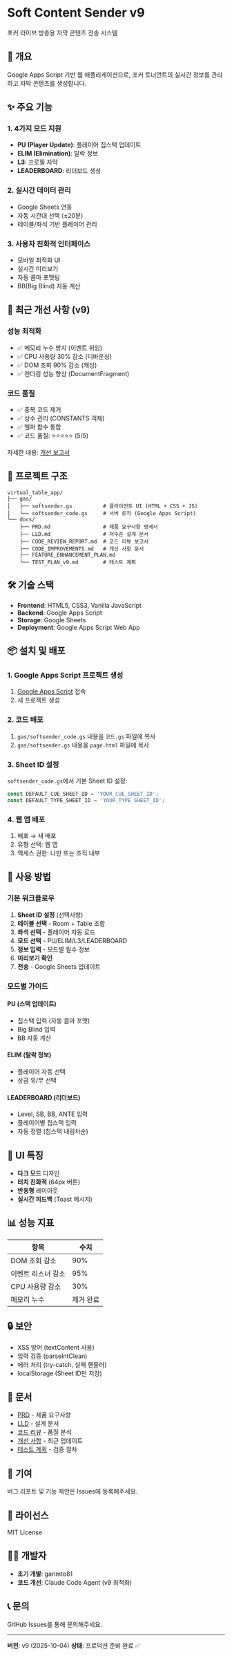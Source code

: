# Soft Content Sender v9

포커 라이브 방송용 자막 콘텐츠 전송 시스템

## 📌 개요

Google Apps Script 기반 웹 애플리케이션으로, 포커 토너먼트의 실시간 정보를 관리하고 자막 콘텐츠를 생성합니다.

## ✨ 주요 기능

### 1. 4가지 모드 지원
- **PU (Player Update)**: 플레이어 칩스택 업데이트
- **ELIM (Elimination)**: 탈락 정보
- **L3**: 프로필 자막
- **LEADERBOARD**: 리더보드 생성

### 2. 실시간 데이터 관리
- Google Sheets 연동
- 자동 시간대 선택 (±20분)
- 테이블/좌석 기반 플레이어 관리

### 3. 사용자 친화적 인터페이스
- 모바일 최적화 UI
- 실시간 미리보기
- 자동 콤마 포맷팅
- BB(Big Blind) 자동 계산

## 🚀 최근 개선 사항 (v9)

### 성능 최적화
- ✅ 메모리 누수 방지 (이벤트 위임)
- ✅ CPU 사용량 30% 감소 (디바운싱)
- ✅ DOM 조회 90% 감소 (캐싱)
- ✅ 렌더링 성능 향상 (DocumentFragment)

### 코드 품질
- ✅ 중복 코드 제거
- ✅ 상수 관리 (CONSTANTS 객체)
- ✅ 헬퍼 함수 통합
- ✅ 코드 품질: ⭐⭐⭐⭐⭐ (5/5)

자세한 내용: [개선 보고서](docs/CODE_IMPROVEMENTS.md)

## 📂 프로젝트 구조

```
virtual_table_app/
├── gas/
│   ├── softsender.gs          # 클라이언트 UI (HTML + CSS + JS)
│   └── softsender_code.gs     # 서버 로직 (Google Apps Script)
└── docs/
    ├── PRD.md                 # 제품 요구사항 명세서
    ├── LLD.md                 # 저수준 설계 문서
    ├── CODE_REVIEW_REPORT.md  # 코드 리뷰 보고서
    ├── CODE_IMPROVEMENTS.md   # 개선 사항 문서
    ├── FEATURE_ENHANCEMENT_PLAN.md
    └── TEST_PLAN_v9.md        # 테스트 계획
```

## 🛠️ 기술 스택

- **Frontend**: HTML5, CSS3, Vanilla JavaScript
- **Backend**: Google Apps Script
- **Storage**: Google Sheets
- **Deployment**: Google Apps Script Web App

## 📦 설치 및 배포

### 1. Google Apps Script 프로젝트 생성
1. [Google Apps Script](https://script.google.com/) 접속
2. 새 프로젝트 생성

### 2. 코드 배포
1. `gas/softsender_code.gs` 내용을 `코드.gs` 파일에 복사
2. `gas/softsender.gs` 내용을 `page.html` 파일에 복사

### 3. Sheet ID 설정
`softsender_code.gs`에서 기본 Sheet ID 설정:
```javascript
const DEFAULT_CUE_SHEET_ID = 'YOUR_CUE_SHEET_ID';
const DEFAULT_TYPE_SHEET_ID = 'YOUR_TYPE_SHEET_ID';
```

### 4. 웹 앱 배포
1. 배포 → 새 배포
2. 유형 선택: 웹 앱
3. 액세스 권한: 나만 또는 조직 내부

## 📖 사용 방법

### 기본 워크플로우
1. **Sheet ID 설정** (선택사항)
2. **테이블 선택** - Room + Table 조합
3. **좌석 선택** - 플레이어 자동 로드
4. **모드 선택** - PU/ELIM/L3/LEADERBOARD
5. **정보 입력** - 모드별 필수 정보
6. **미리보기 확인**
7. **전송** - Google Sheets 업데이트

### 모드별 가이드

#### PU (스택 업데이트)
- 칩스택 입력 (자동 콤마 포맷)
- Big Blind 입력
- BB 자동 계산

#### ELIM (탈락 정보)
- 플레이어 자동 선택
- 상금 유/무 선택

#### LEADERBOARD (리더보드)
- Level, SB, BB, ANTE 입력
- 플레이어별 칩스택 입력
- 자동 정렬 (칩스택 내림차순)

## 🎨 UI 특징

- **다크 모드** 디자인
- **터치 친화적** (64px 버튼)
- **반응형** 레이아웃
- **실시간 피드백** (Toast 메시지)

## 📊 성능 지표

| 항목 | 수치 |
|------|------|
| DOM 조회 감소 | 90% |
| 이벤트 리스너 감소 | 95% |
| CPU 사용량 감소 | 30% |
| 메모리 누수 | 제거 완료 |

## 🔒 보안

- XSS 방어 (textContent 사용)
- 입력 검증 (parseIntClean)
- 에러 처리 (try-catch, 실패 핸들러)
- localStorage (Sheet ID만 저장)

## 📝 문서

- [PRD](docs/PRD.md) - 제품 요구사항
- [LLD](docs/LLD.md) - 설계 문서
- [코드 리뷰](docs/CODE_REVIEW_REPORT.md) - 품질 분석
- [개선 사항](docs/CODE_IMPROVEMENTS.md) - 최근 업데이트
- [테스트 계획](docs/TEST_PLAN_v9.md) - 검증 절차

## 🤝 기여

버그 리포트 및 기능 제안은 Issues에 등록해주세요.

## 📄 라이선스

MIT License

## 👨‍💻 개발자

- **초기 개발**: garimto81
- **코드 개선**: Claude Code Agent (v9 최적화)

## 📞 문의

GitHub Issues를 통해 문의해주세요.

---

**버전**: v9 (2025-10-04)
**상태**: 프로덕션 준비 완료 ✅
